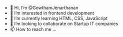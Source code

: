 - 👋 Hi, I’m @GowthamJenarthanan
- 👀 I’m interested in frontend development
- 🌱 I’m currently learning HTML, CSS, JavaScript
- 💞️ I’m looking to collaborate on Startup IT companies
- 📫 How to reach me ...


<!---
GowthamJenarthanan/GowthamJenarthanan is a ✨ special ✨ repository because its `README.md` (this file) appears on your GitHub profile.
You can click the Preview link to take a look at your changes.
--->
